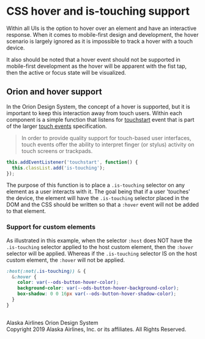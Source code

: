 # CSS hover and is-touching support

Within all UIs is the option to hover over an element and have an interactive response. When it comes to mobile-first design and development, the hover scenario is largely ignored as it is impossible to track a hover with a touch device.

It also should be noted that a hover event should not be supported in mobile-first development as the hover will be apparent with the fist tap, then the active or focus state will be visualized.

## Orion and hover support

In the Orion Design System, the concept of a hover is supported, but it is important to keep this interaction away from touch users. Within each component is a simple function that listens for [touchstart](https://developer.mozilla.org/en-US/docs/Web/API/Element/touchstart_event) event that is part of the larger [touch events](https://developer.mozilla.org/en-US/docs/Web/API/Touch_events) specification.

> In order to provide quality support for touch-based user interfaces, touch events offer the ability to interpret finger (or stylus) activity on touch screens or trackpads.

```javascript
this.addEventListener('touchstart', function() {
  this.classList.add('is-touching');
});
```

The purpose of this function is to place a `.is-touching` selector on any element as a user interacts with it. The goal being that if a user 'touches' the device, the element will have the `.is-touching` selector placed in the DOM and the CSS should be written so that a `:hover` event will not be added to that element.

### Support for custom elements


As illustrated in this example, when the selector `:host` does NOT have the `.is-touching` selector applied to the host custom element, then the `:hover` selector will be applied. Whereas if the `.is-touching` selector IS on the host custom element, the `:hover` will not be applied.

```scss
:host(:not(.is-touching)) & {
  &:hover {
    color: var(--ods-button-hover-color);
    background-color: var(--ods-button-hover-background-color);
    box-shadow: 0 0 16px var(--ods-button-hover-shadow-color);
  }
}
```








##

<footer>
Alaska Airlines Orion Design System<br>
Copyright 2019 Alaska Airlines, Inc. or its affiliates. All Rights Reserved.
</footer>
